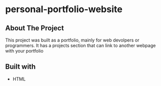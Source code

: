# personal-portfolio-website
 
## About The Project
This project was built as a portfolio, mainly for web devolpers or programmers. It has a projects section that can link to another webpage with your portfolio

## Built with
* []() HTML
